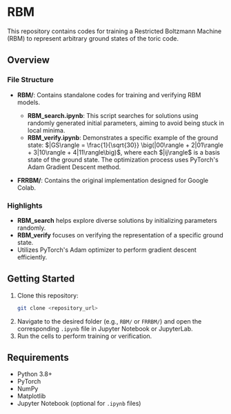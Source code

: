# RBM

This repository contains codes for training a Restricted Boltzmann Machine (RBM) to represent arbitrary ground states of the toric code.

## Overview

### File Structure
- **RBM/**: Contains standalone codes for training and verifying RBM models.
  - **RBM_search.ipynb**: This script searches for solutions using randomly generated initial parameters, aiming to avoid being stuck in local minima.
  - **RBM_verify.ipynb**: Demonstrates a specific example of the ground state: $|GS\rangle = \frac{1}{\sqrt{30}} \big(|00\rangle + 2|01\rangle + 3|10\rangle + 4|11\rangle\big)$,
    where each $|ij\rangle\$ is a basis state of the ground state. The optimization process uses PyTorch's Adam Gradient Descent method.

- **FRRBM/**: Contains the original implementation designed for Google Colab.

### Highlights
- **RBM_search** helps explore diverse solutions by initializing parameters randomly.
- **RBM_verify** focuses on verifying the representation of a specific ground state.
- Utilizes PyTorch's Adam optimizer to perform gradient descent efficiently.

## Getting Started

1. Clone this repository:
   ```bash
   git clone <repository_url>
   ```
2. Navigate to the desired folder (e.g., `RBM/` or `FRRBM/`) and open the corresponding `.ipynb` file in Jupyter Notebook or JupyterLab.
3. Run the cells to perform training or verification.

## Requirements

- Python 3.8+
- PyTorch
- NumPy
- Matplotlib
- Jupyter Notebook (optional for `.ipynb` files)
